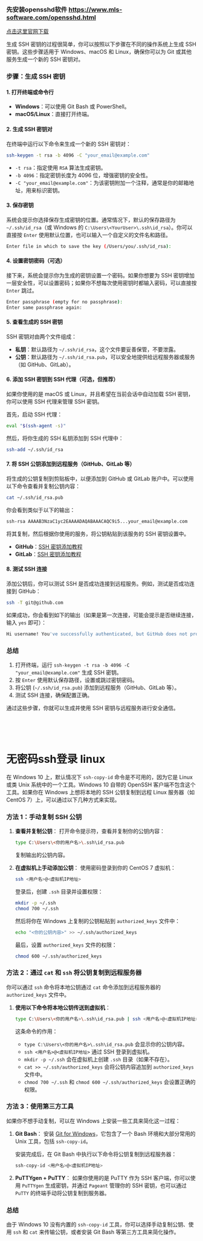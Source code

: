 ### 先安装opensshd软件 <a href="https://www.mls-software.com/opensshd.html" target="_blank">https://www.mls-software.com/opensshd.html</a>
<a href="[https://www.google.com](https://www.mls-software.com/opensshd.html)" target="_blank">点击这里官网下载</a>


生成 SSH 密钥的过程很简单，你可以按照以下步骤在不同的操作系统上生成 SSH 密钥。这些步骤适用于 Windows、macOS 和 Linux，确保你可以为 Git 或其他服务生成一个新的 SSH 密钥对。

### 步骤：生成 SSH 密钥

#### 1. 打开终端或命令行
- **Windows**：可以使用 Git Bash 或 PowerShell。
- **macOS/Linux**：直接打开终端。

#### 2. 生成 SSH 密钥对
在终端中运行以下命令来生成一个新的 SSH 密钥对：

```bash
ssh-keygen -t rsa -b 4096 -C "your_email@example.com"
```

- `-t rsa`：指定使用 `RSA` 算法生成密钥。
- `-b 4096`：指定密钥长度为 4096 位，增强密钥的安全性。
- `-C "your_email@example.com"`：为该密钥附加一个注释，通常是你的邮箱地址，用来标识密钥。

#### 3. 保存密钥
系统会提示你选择保存生成密钥的位置。通常情况下，默认的保存路径为 `~/.ssh/id_rsa`（或 Windows 的 `C:\Users\<YourUser>\.ssh\id_rsa`）。你可以直接按 `Enter` 使用默认位置，也可以输入一个自定义的文件名和路径。

```bash
Enter file in which to save the key (/Users/you/.ssh/id_rsa):
```

#### 4. 设置密钥密码（可选）
接下来，系统会提示你为生成的密钥设置一个密码。如果你想要为 SSH 密钥增加一层安全性，可以设置密码；如果你不想每次使用密钥时都输入密码，可以直接按 `Enter` 跳过。

```bash
Enter passphrase (empty for no passphrase):
Enter same passphrase again:
```

#### 5. 查看生成的 SSH 密钥
SSH 密钥对由两个文件组成：
- **私钥**：默认路径为 `~/.ssh/id_rsa`，这个文件要妥善保管，不要泄露。
- **公钥**：默认路径为 `~/.ssh/id_rsa.pub`，可以安全地提供给远程服务器或服务（如 GitHub、GitLab）。

#### 6. 添加 SSH 密钥到 SSH 代理（可选，但推荐）
如果你使用的是 macOS 或 Linux，并且希望在当前会话中自动加载 SSH 密钥，你可以使用 SSH 代理来管理 SSH 密钥。

首先，启动 SSH 代理：
```bash
eval "$(ssh-agent -s)"
```

然后，将你生成的 SSH 私钥添加到 SSH 代理中：
```bash
ssh-add ~/.ssh/id_rsa
```

#### 7. 将 SSH 公钥添加到远程服务（GitHub、GitLab 等）
将生成的公钥复制到剪贴板中，以便添加到 GitHub 或 GitLab 账户中。可以使用以下命令查看并复制公钥内容：

```bash
cat ~/.ssh/id_rsa.pub
```

你会看到类似于以下的输出：

```bash
ssh-rsa AAAAB3NzaC1yc2EAAAADAQABAAACAQC9i5...your_email@example.com
```

将其复制，然后根据你使用的服务，将公钥粘贴到该服务的 SSH 密钥设置中。

- **GitHub**：[SSH 密钥添加教程](https://github.com/settings/keys)
- **GitLab**：[SSH 密钥添加教程](https://gitlab.com/profile/keys)

#### 8. 测试 SSH 连接
添加公钥后，你可以测试 SSH 是否成功连接到远程服务。例如，测试是否成功连接到 GitHub：

```bash
ssh -T git@github.com
```

如果成功，你会看到如下的输出（如果是第一次连接，可能会提示是否继续连接，输入 `yes` 即可）：

```bash
Hi username! You've successfully authenticated, but GitHub does not provide shell access.
```

### 总结

1. 打开终端，运行 `ssh-keygen -t rsa -b 4096 -C "your_email@example.com"` 生成 SSH 密钥。
2. 按 `Enter` 使用默认保存路径，设置或跳过密钥密码。
3. 将公钥 (`~/.ssh/id_rsa.pub`) 添加到远程服务（GitHub、GitLab 等）。
4. 测试 SSH 连接，确保配置正确。

通过这些步骤，你就可以生成并使用 SSH 密钥与远程服务进行安全通信。


<br>
<br>
<br>

# 无密码ssh登录 linux

在 Windows 10 上，默认情况下 `ssh-copy-id` 命令是不可用的，因为它是 Linux 或类 Unix 系统中的一个工具。Windows 10 自带的 OpenSSH 客户端不包含这个工具。如果你在 Windows 上想将本地的 SSH 公钥复制到远程 Linux 服务器（如 CentOS 7）上，可以通过以下几种方式来实现。

### 方法 1：手动复制 SSH 公钥

1. **查看并复制公钥**：
   打开命令提示符，查看并复制你的公钥内容：

   ```bash
   type C:\Users\<你的用户名>\.ssh\id_rsa.pub
   ```

   复制输出的公钥内容。

2. **在虚拟机上手动添加公钥**：
   使用密码登录到你的 CentOS 7 虚拟机：

   ```bash
   ssh <用户名>@<虚拟机IP地址>
   ```

   登录后，创建 `.ssh` 目录并设置权限：

   ```bash
   mkdir -p ~/.ssh
   chmod 700 ~/.ssh
   ```

   然后将你在 Windows 上复制的公钥粘贴到 `authorized_keys` 文件中：

   ```bash
   echo "<你的公钥内容>" >> ~/.ssh/authorized_keys
   ```

   最后，设置 `authorized_keys` 文件的权限：

   ```bash
   chmod 600 ~/.ssh/authorized_keys
   ```

### 方法 2：通过 `cat` 和 `ssh` 将公钥复制到远程服务器

你可以通过 `ssh` 命令将本地公钥通过 `cat` 命令添加到远程服务器的 `authorized_keys` 文件中。

1. **使用以下命令将本地公钥传送到虚拟机**：

   ```bash
   type C:\Users\<你的用户名>\.ssh\id_rsa.pub | ssh <用户名>@<虚拟机IP地址> "mkdir -p ~/.ssh && cat >> ~/.ssh/authorized_keys && chmod 700 ~/.ssh && chmod 600 ~/.ssh/authorized_keys"
   ```

   这条命令的作用：
   - `type C:\Users\<你的用户名>\.ssh\id_rsa.pub` 会显示你的公钥内容。
   - `ssh <用户名>@<虚拟机IP地址>` 通过 SSH 登录到虚拟机。
   - `mkdir -p ~/.ssh` 会在虚拟机上创建 `.ssh` 目录（如果不存在）。
   - `cat >> ~/.ssh/authorized_keys` 会将公钥内容追加到 `authorized_keys` 文件中。
   - `chmod 700 ~/.ssh` 和 `chmod 600 ~/.ssh/authorized_keys` 会设置正确的权限。

### 方法 3：使用第三方工具

如果你不想手动复制，可以在 Windows 上安装一些工具来简化这一过程：

1. **Git Bash**：
   安装 [Git for Windows](https://gitforwindows.org/)，它包含了一个 Bash 环境和大部分常用的 Unix 工具，包括 `ssh-copy-id`。

   安装完成后，在 Git Bash 中执行以下命令将公钥复制到远程服务器：
   
   ```bash
   ssh-copy-id <用户名>@<虚拟机IP地址>
   ```

2. **PuTTYgen + PuTTY**：
   如果你使用的是 PuTTY 作为 SSH 客户端，你可以使用 `PuTTYgen` 生成密钥，并通过 `Pageant` 管理你的 SSH 密钥，也可以通过 `PuTTY` 的终端手动将公钥复制到服务器。

### 总结

由于 Windows 10 没有内置的 `ssh-copy-id` 工具，你可以选择手动复制公钥、使用 `ssh` 和 `cat` 来传输公钥，或者安装 Git Bash 等第三方工具来简化操作。